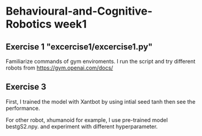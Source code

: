 # Behavioural-and-Cognitive-Robotics week1

## Exercise 1 "excercise1/excercise1.py"

Familiarize commands of gym enviroments.
I run the script and try different robots from https://gym.openai.com/docs/


## Exercise 3

First, I trained the model with Xantbot by using intial seed tanh then see the performance. 

For other robot, xhumanoid for example, I use pre-trained model bestgS2.npy. and experiment with different hyperparameter. 

